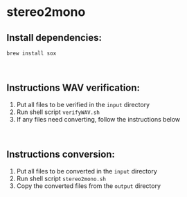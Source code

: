 # stereo2mono

## Install dependencies:
```shell
brew install sox
```

<br>

## Instructions WAV verification:
1. Put all files to be verified in the `input` directory
2. Run shell script `verifyWAV.sh`
3. If any files need converting, follow the instructions below

<br>

## Instructions conversion:

1. Put all files to be converted in the `input` directory
2. Run shell script `stereo2mono.sh`
3. Copy the converted files from the `output` directory